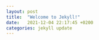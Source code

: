 ```yaml
---
layout: post
title:  "Welcome to Jekyll!"
date:   2021-12-04 22:17:45 +0200
categories: jekyll update
---
```

